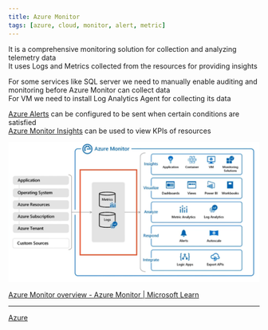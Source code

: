 ```yaml
---
title: Azure Monitor
tags: [azure, cloud, monitor, alert, metric]
---
```


It is a comprehensive monitoring solution for collection and analyzing telemetry data  
It uses Logs and Metrics collected from the resources for providing insights  

For some services like SQL server we need to manually enable auditing and monitoring before Azure Monitor can collect data  
For VM we need to install Log Analytics Agent for collecting its data

[Azure Alerts](Azure%20Alerts.md) can be configured to be sent when certain conditions are satisfied  
<u>Azure Monitor Insights</u> can be used to view KPIs of resources  

![Azure Monitor|580](../images/azure-monitor.png)

[Azure Monitor overview - Azure Monitor | Microsoft Learn](https://learn.microsoft.com/en-us/azure/azure-monitor/overview)

---

[Azure](../Azure.md)